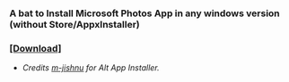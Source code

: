 ### A bat to Install Microsoft Photos App in any windows version (without Store/AppxInstaller)
### [[Download]](https://github.com/gzmatte/ms-photos/releases/download/1/P-Installer.bat) </br> 

- _Credits [m-jishnu](https://github.com/m-jishnu/alt-app-installer) for Alt App Installer._
